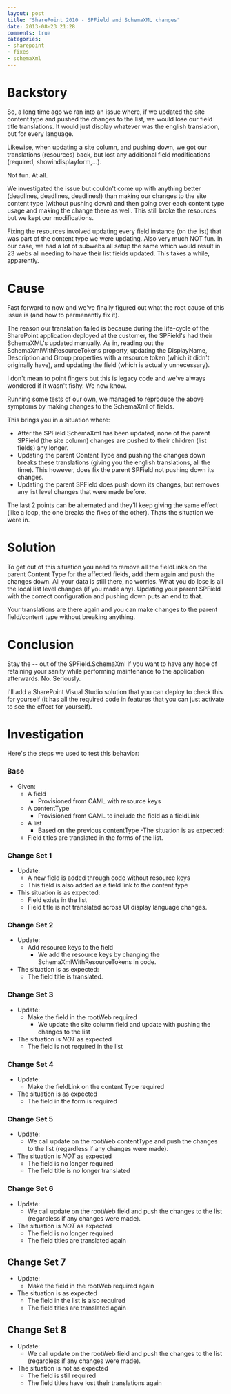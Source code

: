 ```yaml
---
layout: post
title: "SharePoint 2010 - SPField and SchemaXML changes"
date: 2013-08-23 21:28
comments: true
categories: 
- sharepoint
- fixes
- schemaXml
---
```


# Backstory

So, a long time ago we ran into an issue where, if we updated the site content type and pushed the changes to the list, we would lose our field title translations. It would just display whatever was the english translation, but for every language.

Likewise, when updating a site column, and pushing down, we got our translations (resources) back, but lost any additional field modifications (required, showindisplayform,...).

Not fun. At all. 

We investigated the issue but couldn't come up with anything better (deadlines, deadlines, deadlines!) than making our changes to the site content type (without pushing down) and then going over each content type usage and making the change there as well.
This still broke the resources but we kept our modifications.

Fixing the resources involved updating every field instance (on the list) that was part of the content type we were updating. Also very much NOT fun. In our case, we had a lot of subwebs all setup the same which would result in 23 webs all needing to have their list fields updated. This takes a while, apparently.

# Cause

Fast forward to now and we've finally figured out what the root cause of this issue is (and how to permenantly fix it).

The reason our translation failed is because during the life-cycle of the SharePoint application deployed at the customer, the SPField's had their SchemaXML's updated manually.
As in, reading out the SchemaXmlWithResourceTokens property, updating the DisplayName, Description and Group properties with a resource token (which it didn't originally have), and updating the field (which is actually unnecessary).

I don't mean to point fingers but this is legacy code and we've always wondered if it wasn't fishy. We now know.

Running some tests of our own, we managed to reproduce the above symptoms by making changes to the SchemaXml of fields.

This brings you in a situation where:

- After the SPField SchemaXml has been updated, none of the parent SPField (the site column) changes are pushed to their children (list fields) any longer.
- Updating the parent Content Type and pushing the changes down breaks these translations (giving you the english translations, all the time). This however, does fix the parent SPField not pushing down its changes.
- Updating the parent SPField does push down its changes, but removes any list level changes that were made before. 

The last 2 points can be alternated and they'll keep giving the same effect (like a loop, the one breaks the fixes of the other). Thats the situation we were in.

# Solution

To get out of this situation you need to remove all the fieldLinks on the parent Content Type for the affected fields, add them again and push the changes down. All your data is still there, no worries. What you do lose is all the local list level changes (if you made any). Updating your parent SPField with the correct configuration and pushing down puts an end to that.

Your translations are there again and you can make changes to the parent field/content type without breaking anything.

# Conclusion

Stay the 		-- out of the SPField.SchemaXml if you want to have any hope of retaining your sanity while performing maintenance to the application afterwards.
No. Seriously.

I'll add a SharePoint Visual Studio solution that you can deploy to check this for yourself (it has all the required code in features that you can just activate to see the effect for yourself).

# Investigation

Here's the steps we used to test this behavior:

### Base

- Given:
    - A field
        - Provisioned from CAML with resource keys
	- A contentType
		- Provisioned from CAML to include the field as a fieldLink
	- A list
		- Based on the previous contentType
-The situation is as expected:
	- Field titles are translated in the forms of the list.

### Change Set 1
- Update: 
	- A new field is added through code without resource keys
	- This field is also added as a field link to the content type
- This situation is as expected:
	- Field exists in the list
	- Field title is not translated across UI display language changes.

### Change Set 2
- Update:
	- Add resource keys to the field
		- We add the resource keys by changing the SchemaXmlWithResourceTokens in code.
- The situation is as expected:
	- The field title is translated.

### Change Set 3
- Update:
	- Make the field in the rootWeb required
		- We update the site column field and update with pushing the changes to the list
- The situation is _NOT_ as expected
	- The field is not required in the list

### Change Set 4
- Update:
	- Make the fieldLink on the content Type required
- The situation is as expected
	- The field in the form is required

### Change Set 5
- Update:
	- We call update on the rootWeb contentType and push the changes to the list (regardless if any changes were made).
- The situation is _NOT_ as expected
	- The field is no longer required
	- The field title is no longer translated

### Change Set 6
- Update:
	- We call update on the rootWeb field and push the changes to the list (regardless if any changes were made).
- The situation is _NOT_ as expected
	- The field is no longer required
	- The field titles are translated again

## Change Set 7
- Update:
	- Make the field in the rootWeb required again
- The situation is as expected
	- The field in the list is also required
	- The field titles are translated again

## Change Set 8
- Update:
	- We call update on the rootWeb field and push the changes to the list (regardless if any changes were made).
- The situation is not as expected
	- The field is still required
	- The field titles have lost their translations again